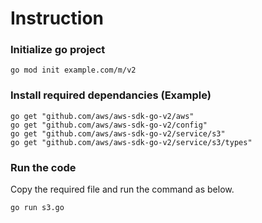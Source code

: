 # Instruction

### Initialize go project
```
go mod init example.com/m/v2
```

### Install required dependancies (Example)
```
go get "github.com/aws/aws-sdk-go-v2/aws"
go get "github.com/aws/aws-sdk-go-v2/config"
go get "github.com/aws/aws-sdk-go-v2/service/s3"
go get "github.com/aws/aws-sdk-go-v2/service/s3/types"
```

### Run the code
Copy the required file and run the command as below.
```
go run s3.go
```
